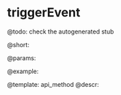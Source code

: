 triggerEvent
=============


@todo:
	check the autogenerated stub

@short:
	

@params:





@example:

@template:	api_method
@descr:

